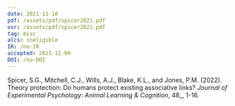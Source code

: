```yaml
---
date: 2021-11-10
pdf: /assets/pdf/spicer2021.pdf
osr: /assets/pdf/spicer2021.pdf
tag: misc
alcs: ineligible
IR: /no-IR
accepted: 2021-11-09
DOI: /no-DOI
---
```


Spicer, S.G.,  Mitchell, C.J., Wills,  A.J., Blake, K.L., and Jones, P.M. (2022). Theory protection: Do humans protect existing associative links? _Journal of Experimental Psychology: Animal Learning & Cognition_, 48_, 1-16.



